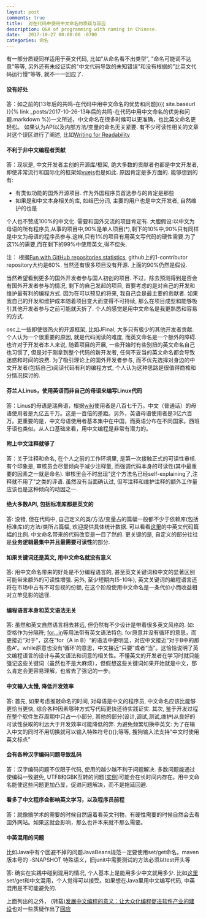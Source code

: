 ```yaml
---
layout: post
comments: true
title:  对在代码中使用中文命名的质疑与回应
description: Q&A of programming with naming in Chinese.
date:   2017-10-27 00:00:00 -0700
categories: 命名
---
```


有一部分质疑同样适用于英文代码, 比如"从命名看不出类型", "命名可能词不达意"等等, 另外还有未经证实的"中文代码导致的未知错误"和没有根据的”比英文代码运行慢“等等, 就不一一回应了.

#### 没有好处
答：如之前的[13年后的共鸣-在代码中用中文命名的优势和问题]({{ site.baseurl }}{% link _posts/2017-10-26-13年后的共鸣-在代码中用中文命名的优势和问题.markdown %})一文所述，中文命名在很多时候可以更准确，也比英文命名更轻松。
如果认为API以及内部方法/变量的命名无关紧要. 有不少可读性相关的文章对这个误区进行了阐述, 比如[Writing for Readability](https://www.codeproject.com/tips/815600/writing-for-readability)

#### 不利于非中文编程者贡献
答：现状是, 中文开发者主创的开源库/框架, 绝大多数的贡献者也都是中文开发者, 即使非常流行和国际化的框架如[vuejs](https://github.com/vuejs/vue/graphs/contributors)也是如此. 原因肯定是多方面的. 能够想到的有:

- 有类似功能的国外开源项目. 作为外国程序员首选参与的肯定是那些
- 如果是和中文本身相关的库, 如结巴分词, 主要的用户也是中文开发者, 自然维护的也是

个人也不赞成100%的中文化. 需要和国外交流的项目肯定有. 大胆假设:以中文为母语的所有程序员,从事的项目中,90%是单人项目(*),剩下的10%中,90%只有同样是中文为母语的程序员参与.这样,只有1%的项目有用英文写代码的硬性需要.为了这1%的需要,而在剩下的99%中使用英文,得不偿失.

注： 根据[Fun with GitHub repositories statistics](https://blog.sourced.tech/post/github_stats/), github上的1-contributor repository大约是60%. 当然还有很多项目没有开源. 上面的90%仍然是假设.

当然希望看到更多的国外开发者参与国人初创的项目. 不过，除去预测得到是否会有国外开发者参与的情况, 剩下的自己发起的项目, 首要考虑的是对自己的开发和维护最有利的编程方式. 因为在可以预见的将来, 我自己会是最主要的贡献者. 如果我自己的开发和维护成本随着项目变大而变得不可持续, 那么在项目成型和能够吸引其他开发者参与之前可能就夭折了. 个人的感觉是用中文命名是我更熟悉和容易的方式.

osc上一些即使很热火的开源框架, 比如JFinal, 大多只有极少的其他开发者贡献. 个人认为一个很重要的原因, 就是代码阅读的难度, 而英文命名是一个额外的障碍. 也许对于开发者本人来说, 随着项目的开展, 一些开始时有些别扭的英文命名自己也习惯了, 但是对于刚拿到整个代码的新开发者, 任何不妥当的英文命名都会导致迷惑和时间的浪费. 为了吸引理论上的国外开发者参与, 而不优先选择对身边的中文开发者(包括自己)阅读代码有利的编程方式, 个人认为这种思路是很值得商榷和分情况探讨的.

#### 芬兰人Linus，使用英语而非自己的母语来编写Linux代码

答：Linus的母语是瑞典语，根据[wiki](https://en.wikipedia.org/wiki/List_of_languages_by_number_of_native_speakers)使用者是八百七千万。中文（普通话）的母语使用者是九亿五千万。这是一百倍的差距。另外，英语母语使用者是3亿六百万。更重要的是，中文母语使用者基本集中在中国，而英语分布在不同国家。西班牙语也类似。从人口基础来看，用中文编程是非常有潜力的。

#### 附上中文注释就够了

答：关于注释和命名, 在个人之前的工作环境里, 是第一次接触正式的可读性审核. 有个印象是, 审核员会尽量倾向于减少注释量, 而强调代码本身的可读性(其中最重要的因素之一就是命名). 审核里会不时出现"这个方法名已经self-explaining了,注释就不用了"之类的评语. 虽然没有当面确认过, 但写注释和维护注释的额外工作量应该也是这种倾向的动因之一.

#### 绝大多数API, 包括标准库都是英文的

答: 没错, 但在代码中, 自己定义的类/方法/变量占的篇幅一般都不少于依赖库(包括标准库)的方法/类所占篇幅, 欢迎提供具体统计数据. 可以看看[这里](https://git.oschina.net/zhishi/assembler-in-chinese-v0/blob/master/src/cn/org/assembler/%E6%B1%87%E7%BC%96%E5%99%A8%E7%B1%BB.java)的中英文代码篇幅的比例. 中文命名带来的代码改变是一目了然的. 更关键的是, 自定义的部分往往是**业务逻辑最集中并且最需要可读性**的部分.

#### 如果关键词还是英文, 用中文命名就没有意义

答: 用中文命名带来的好处是不分编程语言的, 甚至英文关键词和中文的显著区别可能带来额外的可读性增强. 另外, 至少短期内(5-10年), 英文关键词的编程语言还将在市场中占有不可忽视的份额, 在这个阶段使用中文命名是一条代价小而收益相对立竿见影的途径.

#### 编程语言本身和英文语法无关

答: 虽然和英文自然语言相去甚远, 但仍然有不少设计是带着很多英文风格的. 如: 空格作为分隔符; [for...in](https://github.com/program-in-chinese/overview/issues/40#issuecomment-337780621)等用法带有英文语法特色. for原意并没有循环的意思，而更接近”对于"，这在”for（A in B）“的语法中更明显，对应中文接近”对于B中的那些A“。while原意也没有‘循环’的意思，中文接近“只要”或者“当”。这恰恰说明了英文编程语言的设计与英文语法和词意的相关性。不懂英文的开发者在学习时就只能强记这些关键词（虽然也不是大麻烦），但假想这些关键词如果开始就是中文，那么肯定会更容易理解，也省去了强记的一步。

#### 中文输入太慢, 降低开发效率

答: 首先, 如果考虑推敲命名的时间, 对母语是中文的程序员, 中文命名应该比能够更恰当更快, 综合各种因素哪种方式写代码更快还待实践证实. 其次, 鉴于开发过程在整个软件生存周期中只占一小部分, 其他的部分(设计,调试,测试,维护)从良好的可读性获取的利远大于开发效率可能降低的弊.
为避免频繁切换中英文: 为了在输入中文的同时不用切换就可以输入特殊符号(){};等等, 搜狗输入法支持"中文时使用英文标点"

#### 会有各种汉字编码问题导致乱码

答：汉字编码问题不仅限于代码, 使用的越少越不利于问题解决. 多数问题能通过使编码一致避免, UTF8和GBK互转的问题([实例](https://github.com/program-in-chinese/overview/issues/26))可能会在长时间内存在。用中文命名能使这些问题更加凸显，促进问题解决，而不是拖延回避.

#### 看多了中文程序会影响英文学习，以及程序员前程

答：就像搞学术的需要的时候自然逼着看英文刊物，有硬性需要的时候自然会去看国外网站。如果这就会影响，那么也许本来就不那么需要。

#### 中英混用的问题
比如Java中有个回避不掉的问题JavaBeans规范一定要使用set/get命名。maven版本号的 -SNAPSHOT 特殊语义，旧junit中需要测试的方法必须以test开头等

答: 确实在实践中碰到混用的情况, 个人基本上是能用多少中文就用多少. 比如[这里](https://github.com/program-in-chinese/jinxiaocun/blob/master/src/main/java/com/example/%E5%95%86%E5%93%81.java#L37)set/get和中文混用，个人觉得可以接受。如果想在Java里用中文编写代码, 中英混用是不可能避免的.

上面列出的之外， (转载)[发展中文编程的意义：让大众化编程促进软件产业的建设](http://www.hystudio.net/726.html)也对一些质疑作出了[回应](http://www.hystudio.net/726.html#jieda)